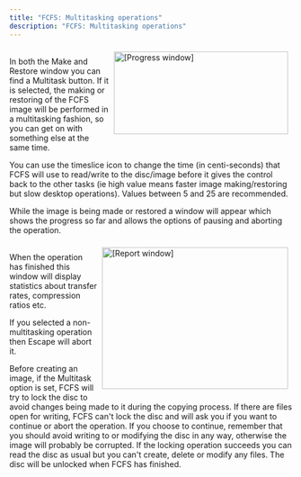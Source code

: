```yaml
---
title: "FCFS: Multitasking operations"
description: "FCFS: Multitasking operations"
---
```



<img src="../progress.gif" alt="[Progress window]" align="right" vspace="8" hspace="8" width="310" height="147" /><br />
In both the Make and Restore window you can find a Multitask button. If it is selected, the making or restoring of the FCFS image will be performed in a multitasking fashion, so you can get on with something else at the same time.

<p>You can use the timeslice icon to change the time (in centi-seconds) that FCFS will use to read/write to the disc/image before it gives the control back to the other tasks (ie high value means faster image making/restoring but slow desktop operations). Values between 5 and 25 are recommended.</p>

<p>While the image is being made or restored a window will appear which shows the progress so far and allows the options of pausing and aborting the operation.</p>

<p><img src="../done.gif" alt="[Report window]" align="right" vspace="8" hspace="8" width="331" height="252" /><br />
  When the operation has finished this window will display statistics about transfer rates, compression ratios etc.</p>

<p>If you selected a non-multitasking operation then Escape will abort it.</p>

<p>Before creating an image, if the Multitask option is set, FCFS will try to lock the disc to avoid changes being made to it during the copying process. If there are files open for writing, FCFS can't lock the disc and will ask you if you want to continue or abort the operation. If you choose to continue, remember that you should avoid writing to or modifying the disc in any way, otherwise the image will probably be corrupted. If the locking operation succeeds you can read the disc as usual but you can't create, delete or modify any files. The disc will be unlocked when FCFS has finished.</p>
